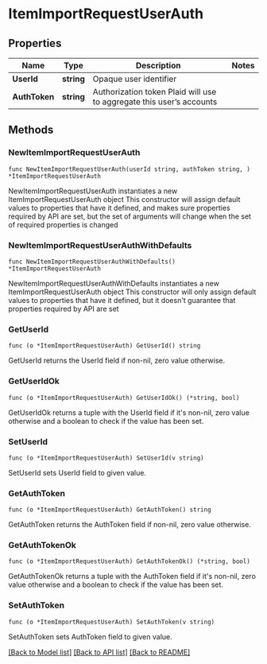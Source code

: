 # ItemImportRequestUserAuth

## Properties

Name | Type | Description | Notes
------------ | ------------- | ------------- | -------------
**UserId** | **string** | Opaque user identifier | 
**AuthToken** | **string** | Authorization token Plaid will use to aggregate this user’s accounts | 

## Methods

### NewItemImportRequestUserAuth

`func NewItemImportRequestUserAuth(userId string, authToken string, ) *ItemImportRequestUserAuth`

NewItemImportRequestUserAuth instantiates a new ItemImportRequestUserAuth object
This constructor will assign default values to properties that have it defined,
and makes sure properties required by API are set, but the set of arguments
will change when the set of required properties is changed

### NewItemImportRequestUserAuthWithDefaults

`func NewItemImportRequestUserAuthWithDefaults() *ItemImportRequestUserAuth`

NewItemImportRequestUserAuthWithDefaults instantiates a new ItemImportRequestUserAuth object
This constructor will only assign default values to properties that have it defined,
but it doesn't guarantee that properties required by API are set

### GetUserId

`func (o *ItemImportRequestUserAuth) GetUserId() string`

GetUserId returns the UserId field if non-nil, zero value otherwise.

### GetUserIdOk

`func (o *ItemImportRequestUserAuth) GetUserIdOk() (*string, bool)`

GetUserIdOk returns a tuple with the UserId field if it's non-nil, zero value otherwise
and a boolean to check if the value has been set.

### SetUserId

`func (o *ItemImportRequestUserAuth) SetUserId(v string)`

SetUserId sets UserId field to given value.


### GetAuthToken

`func (o *ItemImportRequestUserAuth) GetAuthToken() string`

GetAuthToken returns the AuthToken field if non-nil, zero value otherwise.

### GetAuthTokenOk

`func (o *ItemImportRequestUserAuth) GetAuthTokenOk() (*string, bool)`

GetAuthTokenOk returns a tuple with the AuthToken field if it's non-nil, zero value otherwise
and a boolean to check if the value has been set.

### SetAuthToken

`func (o *ItemImportRequestUserAuth) SetAuthToken(v string)`

SetAuthToken sets AuthToken field to given value.



[[Back to Model list]](../README.md#documentation-for-models) [[Back to API list]](../README.md#documentation-for-api-endpoints) [[Back to README]](../README.md)


